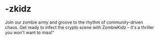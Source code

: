 # -zkidz
Join our zombie army and groove to the rhythm of community-driven chaos. Get ready to infect the crypto scene with ZombieKidz – it's a thriller you won't want to miss!"
